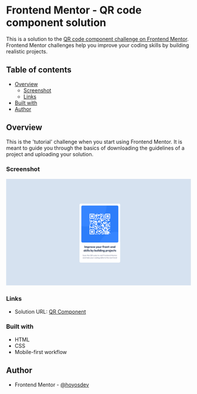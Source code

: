 # Frontend Mentor - QR code component solution

This is a solution to the [QR code component challenge on Frontend Mentor](https://www.frontendmentor.io/challenges/qr-code-component-iux_sIO_H). Frontend Mentor challenges help you improve your coding skills by building realistic projects. 

## Table of contents

- [Overview](#overview)
  - [Screenshot](#screenshot)
  - [Links](#links)
- [Built with](#built-with)
- [Author](#author)

## Overview

This is the 'tutorial' challenge when you start using Frontend Mentor. It is meant to guide you through the basics of downloading the guidelines of a project and uploading your solution.

### Screenshot

![](./images/screenshot.png)

### Links

- Solution URL: [QR Component]([https://your-solution-url.com](https://hoyosdev.github.io/qrcomponent/))

### Built with

- HTML
- CSS
- Mobile-first workflow

## Author

- Frontend Mentor - [@hoyosdev](https://www.frontendmentor.io/profile/yourusername)


